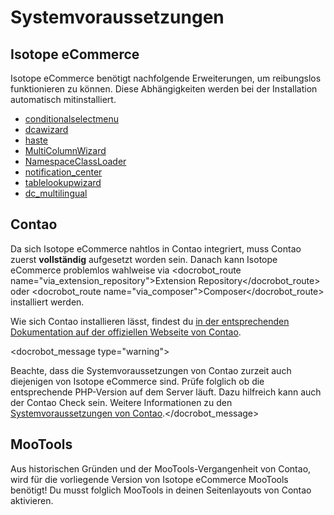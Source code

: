 # Systemvoraussetzungen

## Isotope eCommerce

Isotope eCommerce benötigt nachfolgende Erweiterungen, um reibungslos funktionieren zu können. Diese Abhängigkeiten werden bei der Installation automatisch mitinstalliert.

* [conditionalselectmenu][1]
* [dcawizard][2]
* [haste][3]
* [MultiColumnWizard][4]
* [NamespaceClassLoader][5]
* [notification_center][6]
* [tablelookupwizard][7]
* [dc_multilingual][8]

## Contao

Da sich Isotope eCommerce nahtlos in Contao integriert, muss Contao zuerst **vollständig** aufgesetzt worden sein. 
Danach kann Isotope eCommerce problemlos wahlweise via <docrobot_route name="via_extension_repository">Extension Repository</docrobot_route> oder <docrobot_route name="via_composer">Composer</docrobot_route> installiert werden.

Wie sich Contao installieren lässt, findest du [in der entsprechenden Dokumentation auf der offiziellen Webseite von Contao][8].

<docrobot_message type="warning"><p>Beachte, dass die Systemvoraussetzungen von Contao zurzeit auch diejenigen von Isotope eCommerce sind. Prüfe folglich ob die entsprechende PHP-Version auf dem Server läuft. Dazu hilfreich kann auch der Contao Check sein. Weitere Informationen zu den <a href="https://docs.contao.org/books/manual/3.5/de/01-installation/den-live-server-konfigurieren.html#contao-systemvoraussetzungen" target="_blank">Systemvoraussetzungen von Contao</a>.</docrobot_message>

## MooTools

Aus historischen Gründen und der MooTools-Vergangenheit von Contao, wird für die vorliegende Version von Isotope eCommerce MooTools benötigt! Du musst folglich MooTools in deinen Seitenlayouts von Contao aktivieren.

[1]: https://contao.org/de/erweiterungsliste/view/conditionalselectmenu.de.html
[2]: https://contao.org/de/erweiterungsliste/view/dcawizard.de.html
[3]: https://contao.org/en/erweiterungsliste/view/haste.en.html
[4]: https://contao.org/de/erweiterungsliste/view/MultiColumnWizard.de.html
[5]: https://contao.org/de/erweiterungsliste/view/NamespaceClassLoader.de.html
[6]: https://contao.org/de/erweiterungsliste/view/notification_center.de.html
[7]: https://contao.org/de/erweiterungsliste/view/tablelookupwizard.de.html
[8]: https://contao.org/de/erweiterungsliste/view/dc_multilingual.de.html
